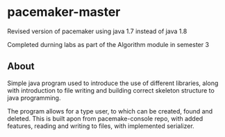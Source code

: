 # pacemaker-master
Revised version of pacemaker using java 1.7 instead of java 1.8

Completed durning labs as part of the Algorithm module in semester 3

## About

Simple java program used to introduce the use of different libraries, along with introduction to file writing and building correct skeleton structure to java programming.

The program allows for a type user, to which can be created, found and deleted. This is built apon from pacemake-console repo, with added features, reading and writing to files, with implemented serializer.
